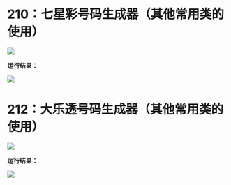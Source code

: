 # 210：七星彩号码生成器（其他常用类的使用）

<img src="http://image.renkaigis.com/keepcoding/2017121501.png">

**运行结果：**

<img src="http://image.renkaigis.com/keepcoding/2017121502.png">

# 212：大乐透号码生成器（其他常用类的使用）

<img src="http://image.renkaigis.com/keepcoding/2017121503.png">

**运行结果：**

<img src="http://image.renkaigis.com/keepcoding/2017121504.png">

